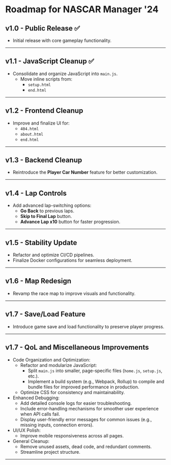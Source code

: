 # Roadmap for NASCAR Manager '24

## v1.0 - **Public Release** ✅
- Initial release with core gameplay functionality.

---

## v1.1 - **JavaScript Cleanup** ✅
- Consolidate and organize JavaScript into `main.js`.
  - Move inline scripts from:
    - `setup.html`
    - `end.html`

---

## v1.2 - **Frontend Cleanup**
- Improve and finalize UI for:
  - `404.html`
  - `about.html`
  - `end.html`

---

## v1.3 - **Backend Cleanup**
- Reintroduce the **Player Car Number** feature for better customization.

---

## v1.4 - **Lap Controls**
- Add advanced lap-switching options:
  - **Go Back** to previous laps.
  - **Skip to Final Lap** button.
  - **Advance Lap x10** button for faster progression.

---

## v1.5 - **Stability Update**
- Refactor and optimize CI/CD pipelines.
- Finalize Docker configurations for seamless deployment.

---

## v1.6 - **Map Redesign**
- Revamp the race map to improve visuals and functionality.

---

## v1.7 - **Save/Load Feature**
- Introduce game save and load functionality to preserve player progress.

---

## v1.7 - **QoL and Miscellaneous Improvements**
- Code Organization and Optimization:
  - Refactor and modularize JavaScript:
    - Split `main.js` into smaller, page-specific files (`home.js`, `setup.js`, etc.).
    - Implement a build system (e.g., Webpack, Rollup) to compile and bundle files for improved performance in production.
  - Optimize CSS for consistency and maintainability.
- Enhanced Debugging:
  - Add detailed console logs for easier troubleshooting.
  - Include error-handling mechanisms for smoother user experience when API calls fail.
  - Display user-friendly error messages for common issues (e.g., missing inputs, connection errors).
- UI/UX Polish:
  - Improve mobile responsiveness across all pages.
- General Cleanup:
  - Remove unused assets, dead code, and redundant comments.
  - Streamline project structure.

---
